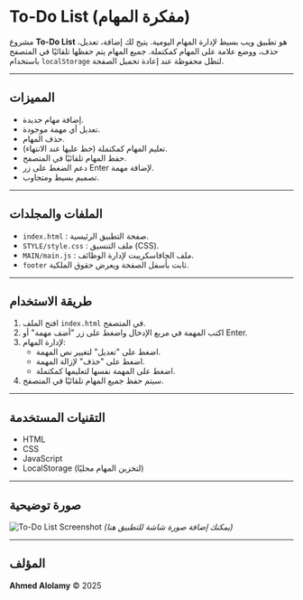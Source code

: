 # To-Do List (مفكرة المهام)

مشروع **To-Do List** هو تطبيق ويب بسيط لإدارة المهام اليومية. يتيح لك إضافة، تعديل، حذف، ووضع علامة على المهام كمكتملة. جميع المهام يتم حفظها تلقائيًا في المتصفح باستخدام `localStorage` لتظل محفوظة عند إعادة تحميل الصفحة.

---

## المميزات

- إضافة مهام جديدة.
- تعديل أي مهمة موجودة.
- حذف المهام.
- تعليم المهام كمكتملة (خط عليها عند الانتهاء).
- حفظ المهام تلقائيًا في المتصفح.
- دعم الضغط على زر Enter لإضافة مهمة.
- تصميم بسيط ومتجاوب.

---

## الملفات والمجلدات

- `index.html` : صفحة التطبيق الرئيسية.
- `STYLE/style.css` : ملف التنسيق (CSS).
- `MAIN/main.js` : ملف الجافاسكريبت لإدارة الوظائف.
- `footer` ثابت بأسفل الصفحة ويعرض حقوق الملكية.

---

## طريقة الاستخدام

1. افتح الملف `index.html` في المتصفح.
2. اكتب المهمة في مربع الإدخال واضغط على زر "أضف مهمة" أو Enter.
3. لإدارة المهام:
   - اضغط على "تعديل" لتغيير نص المهمة.
   - اضغط على "حذف" لإزالة المهمة.
   - اضغط على المهمة نفسها لتعليمها كمكتملة.
4. سيتم حفظ جميع المهام تلقائيًا في المتصفح.

---

## التقنيات المستخدمة

- HTML
- CSS
- JavaScript
- LocalStorage (لتخزين المهام محليًا)

---

## صورة توضيحية

![To-Do List Screenshot](../to%20do%20list/img/img.png) *(يمكنك إضافة صورة شاشة للتطبيق هنا)*

---

## المؤلف

**Ahmed Alolamy** ©️ 2025